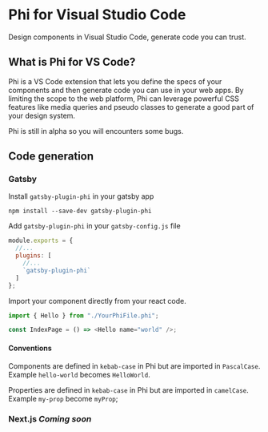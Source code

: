 # Phi for Visual Studio Code

Design components in Visual Studio Code, generate code you can trust.

## What is Phi for VS Code?

Phi is a VS Code extension that lets you define the specs of your components and then generate code you can use in your web apps. By limiting the scope to the web platform, Phi can leverage powerful CSS features like media queries and pseudo classes to generate a good part of your design system.

Phi is still in alpha so you will encounters some bugs.

## Code generation

### Gatsby

Install `gatsby-plugin-phi` in your gatsby app

```shell
npm install --save-dev gatsby-plugin-phi
```

Add `gatsby-plugin-phi` in your `gatsby-config.js` file

```javascript
module.exports = {
  //...
  plugins: [
    //...
    `gatsby-plugin-phi`
  ]
};
```

Import your component directly from your react code.

```javascript
import { Hello } from "./YourPhiFile.phi";

const IndexPage = () => <Hello name="world" />;
```

#### Conventions

Components are defined in `kebab-case` in Phi but are imported in `PascalCase`.
Example `hello-world` becomes `HelloWorld`.

Properties are defined in `kebab-case` in Phi but are imported in `camelCase`.
Example `my-prop` become `myProp`;

### Next.js _Coming soon_
